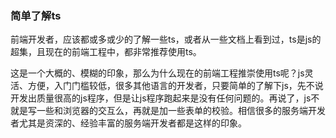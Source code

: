### 简单了解ts

前端开发者，应该都或多或少的了解一些ts，或者从一些文档上看到过，ts是js的超集，且现在的前端工程中，都非常推荐使用ts。

这是一个大概的、模糊的印象，那么为什么现在的前端工程推崇使用ts呢？js灵活、方便，入门门槛较低，很多其他语言的开发者，只要简单的了解下js，先不说开发出质量很高的js程序，但是让js程序跑起来是没有任何问题的。再说了，js不就是写一些和浏览器的交互么，再就是加一些表单的校验。相信很多的服务端开发者尤其是资深的、经验丰富的服务端开发者都是这样的印象。

